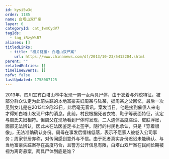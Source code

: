 ```yaml
---
id: kysi5w3c
order: 1185
name: 白塔山双尸案
layer: 6
categoryId: cat_1wmCydV7
tagIds:
  - tag_iRzyWsB7
aliases: []
titledLinks:
  - title: "相关链接: 白塔山双尸案"
    url: https://www.chinanews.com/df/2013/10-23/5413204.shtml
parent: ""
relatedEntries: []
timelineEvents: []
nsfw: false
lastUpdated: 1758087125
---
```


2013年，四川宜宾白塔山林中发现一男一女两具尸体，由于衣着与外貌特征，被部分群众认定为此前失踪的本地富豪夫妇周某与陆某，据周某之父回忆，最后一次见到女儿是在2013年9月23日，此后毫无音讯。案发当日，他是接到催债人来电才得知白塔山发现尸体的消息。此前，村民根据死者衣物、鞋子等表面特征，认定与周氏夫妇相符。但周父在现场看到尸体时发现，二人遗体高度腐烂、皮肤浮胀，面部无法辨认，因此未在法医鉴定书上签字。随行的村民也承认，只是「穿着很像」，无法准确确认身份。周母在事发后情绪低落，表示不愿家人被卷入公司事务；周家邻居亦称，对传闻感到意外与不信。由于死者真实身份迟迟未能确认、与当地富豪失踪案存在高度巧合，且警方公开信息有限，白塔山双尸案在民间长期被视为离奇悬案，两具尸体到底是谁？